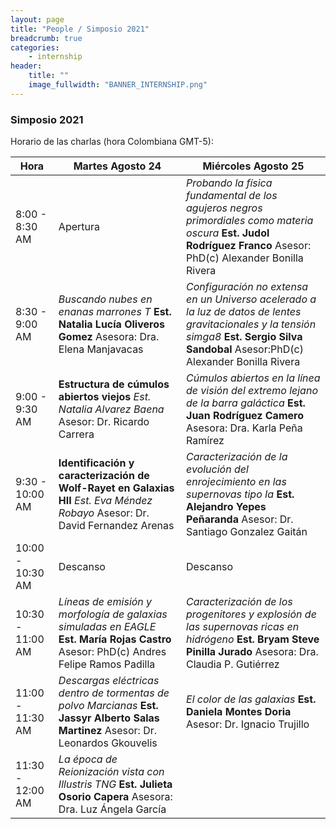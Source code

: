 ```yaml
---
layout: page
title: "People / Simposio 2021"
breadcrumb: true
categories:
    - internship
header:
    title: ""
    image_fullwidth: "BANNER_INTERNSHIP.png"
---
```



<!--more-->


### Simposio 2021


Horario de las charlas (hora Colombiana GMT-5): 


| Hora |    Martes Agosto 24 | Miércoles Agosto 25 |
| ----- | ------- | ------- |
|8:00 - 8:30 AM |  Apertura  |  *Probando la física fundamental de los agujeros negros primordiales como materia oscura* **Est. Judol Rodríguez Franco** Asesor: PhD(c) Alexander Bonilla Rivera |
| 8:30 - 9:00 AM |  *Buscando nubes en enanas marrones T* **Est. Natalia Lucía Oliveros Gomez** Asesora: Dra. Elena Manjavacas |  *Configuración no extensa en un Universo acelerado a la luz de datos de lentes gravitacionales y la tensión simga8* **Est. Sergio Silva Sandobal** Asesor:PhD(c) Alexander Bonilla Rivera|
| 9:00 - 9:30 AM | **Estructura de cúmulos abiertos viejos** *Est. Natalia Alvarez Baena* Asesor: Dr. Ricardo Carrera  |  *Cúmulos abiertos en la línea de visión del extremo lejano de la barra galáctica* **Est. Juan Rodríguez Camero** Asesora: Dra. Karla Peña Ramírez |
| 9:30 - 10:00 AM | **Identificación y caracterización de Wolf-Rayet en Galaxias HII** *Est. Eva Méndez Robayo* Asesor: Dr. David Fernandez Arenas | *Caracterización de la evolución del enrojecimiento en las supernovas tipo Ia* **Est. Alejandro Yepes Peñaranda** Asesor: Dr. Santiago Gonzalez Gaitán |
| 10:00 - 10:30 AM |    Descanso    |   Descanso |
| 10:30 - 11:00 AM |   *Líneas de emisión y morfología de galaxias simuladas en EAGLE* **Est. María Rojas Castro** Asesor: PhD(c) Andres Felipe Ramos Padilla  |  *Caracterización de los progenitores y explosión de las supernovas ricas en hidrógeno* **Est. Bryam Steve Pinilla Jurado** Asesora: Dra. Claudia P. Gutiérrez |
| 11:00 - 11:30 AM |   *Descargas eléctricas dentro de tormentas de polvo Marcianas* **Est. Jassyr Alberto Salas Martinez** Asesor: Dr. Leonardos Gkouvelis  |  *El color de las galaxias*  **Est. Daniela Montes Doria** Asesor: Dr. Ignacio Trujillo | 
| 11:30 - 12:00 AM |   *La época de Reionización vista con Illustris TNG* **Est. Julieta Osorio Capera** Asesora: Dra. Luz Ángela García |  |


